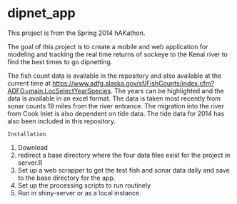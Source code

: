 dipnet_app
==========

This project is from the Spring 2014 hAKathon. 

The goal of this project is to create a mobile and web application for modeling and tracking the real time returns of sockeye to the Kenai river to find the best times to go dipnetting.

The fish count data is available in the repository and also available at the current time at https://www.adfg.alaska.gov/sf/FishCounts/index.cfm?ADFG=main.LocSelectYearSpecies. The years can be highlighted and the data is available in an excel format. The data is taken most recently from sonar counts 19 miles from the river entrance. The migration into the river from Cook Inlet is also dependent on tide data. The tide data for 2014 has also been included in this repository.  

	Installation

1. Download
2. redirect a base directory where the four data files exist for the project in server.R
3. Set up a web scrapper to get the test fish and sonar data daily and save to the base directory for the app.
5. Set up the processing scripts to run routinely 
6. Run in shiny-server or as a local instance. 